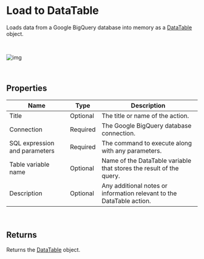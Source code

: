 # Load to DataTable

Loads data from a Google BigQuery database into memory as a [DataTable](https://learn.microsoft.com/en-us/dotnet/api/system.data.datatable) object.

<br/>

![img](https://profitbasedocs.blob.core.windows.net/flowimages/bigquery-load-to-datatable.png)

<br/>

## Properties

| Name                        | Type     | Description                                                                                      |
| --------------------------- | -------- | ------------------------------------------------------------------------------------------------ |
| Title                       | Optional | The title or name of the action.                                                                 |
| Connection                  | Required | The Google BigQuery database connection.                                                                    |
| SQL expression and parameters | Required | The command to execute along with any parameters.                               |
| Table variable name         | Optional | Name of the DataTable variable that stores the result of the query.                              |
| Description                 | Optional | Any additional notes or information relevant to the DataTable action.                            |

<br/>

## Returns

Returns the [DataTable](https://learn.microsoft.com/en-us/dotnet/api/system.data.datatable) object.

